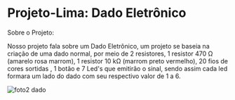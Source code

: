 # Projeto-Lima: Dado Eletrônico
Sobre o Projeto:

Nosso projeto fala sobre um Dado Eletrônico, um projeto se baseia na criação de uma dado normal, por meio de 2 resistores, 1 resistor 470 Ω (amarelo rosa marrom), 1 resistor 10 kΩ (marrom preto vermelho), 20 fios de cores sortidas , 1 botão e 7 Led's que emitirão o sinal, sendo assim cada led formara um lado do dado com seu respectivo valor de 1 a 6.

![foto2 dado](https://github.com/buecaio69/Projeto-Lima/assets/129438148/284dc917-e668-4531-bfe3-7f32cc115900)

